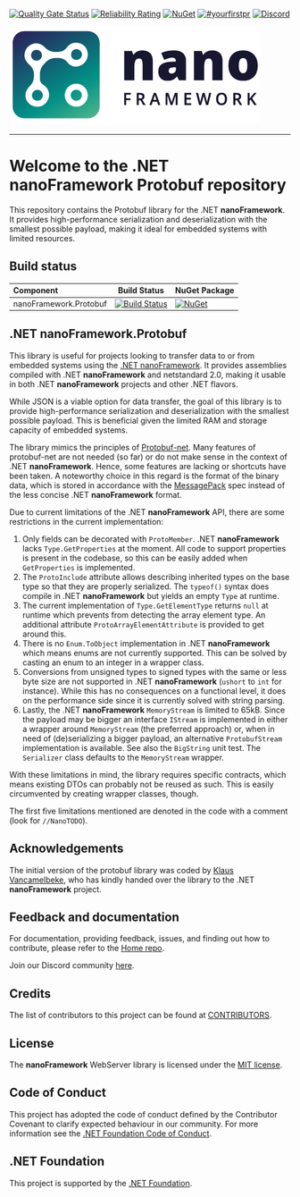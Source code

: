 [![Quality Gate Status](https://sonarcloud.io/api/project_badges/measure?project=nanoframework_nanoFramework.Protobuf&metric=alert_status)](https://sonarcloud.io/dashboard?id=nanoframework_nanoFramework.Protobuf) [![Reliability Rating](https://sonarcloud.io/api/project_badges/measure?project=nanoframework_nanoFramework.Protobuf&metric=reliability_rating)](https://sonarcloud.io/dashboard?id=nanoframework_nanoFramework.Protobuf) [![NuGet](https://img.shields.io/nuget/dt/nanoFramework.Protobuf.svg?label=NuGet&style=flat&logo=nuget)](https://www.nuget.org/packages/nanoFramework.Protobuf/) [![#yourfirstpr](https://img.shields.io/badge/first--timers--only-friendly-blue.svg)](https://github.com/nanoframework/Home/blob/main/CONTRIBUTING.md) [![Discord](https://img.shields.io/discord/478725473862549535.svg?logo=discord&logoColor=white&label=Discord&color=7289DA)](https://discord.gg/gCyBu8T)

![nanoFramework logo](https://raw.githubusercontent.com/nanoframework/Home/main/resources/logo/nanoFramework-repo-logo.png)

-----

# Welcome to the .NET **nanoFramework** Protobuf repository

This repository contains the Protobuf library for the .NET **nanoFramework**. It provides high-performance serialization and deserialization with the smallest possible payload, making it ideal for embedded systems with limited resources.

## Build status

| Component | Build Status | NuGet Package |
|:-|---|---|
| nanoFramework.Protobuf | [![Build Status](https://dev.azure.com/nanoframework/nanoFramework.Protobuf/_apis/build/status/nanoFramework.Protobuf?repoName=nanoframework%2FnanoFramework.Protobuf&branchName=main)](https://dev.azure.com/nanoframework/nanoFramework.Protobuf/_build/latest?definitionId=117&repoName=nanoframework%2FnanoFramework.Protobuf&branchName=main) | [![NuGet](https://img.shields.io/nuget/v/nanoFramework.Protobuf.svg?label=NuGet&style=flat&logo=nuget)](https://www.nuget.org/packages/nanoFramework.Protobuf/) |

## .NET nanoFramework.Protobuf

This library is useful for projects looking to transfer data to or from embedded systems using the [.NET nanoFramework](https://github.com/nanoframework/Home). It provides assemblies compiled with .NET **nanoFramework** and netstandard 2.0, making it usable in both .NET **nanoFramework** projects and other .NET flavors.

While JSON is a viable option for data transfer, the goal of this library is to provide high-performance serialization and deserialization with the smallest possible payload. This is beneficial given the limited RAM and storage capacity of embedded systems.

The library mimics the principles of [Protobuf-net](https://github.com/protobuf-net/protobuf-net). Many features of protobuf-net are not needed (so far) or do not make sense in the context of .NET **nanoFramework**. Hence, some features are lacking or shortcuts have been taken. A noteworthy choice in this regard is the format of the binary data, which is stored in accordance with the [MessagePack](https://msgpack.org/) spec instead of the less concise .NET **nanoFramework** format.

Due to current limitations of the .NET **nanoFramework** API, there are some restrictions in the current implementation:

1. Only fields can be decorated with `ProtoMember`. .NET **nanoFramework** lacks `Type.GetProperties` at the moment. All code to support properties is present in the codebase, so this can be easily added when `GetProperties` is implemented.
2. The `ProtoInclude` attribute allows describing inherited types on the base type so that they are properly serialized. The `typeof()` syntax does compile in .NET **nanoFramework** but yields an empty `Type` at runtime.
3. The current implementation of `Type.GetElementType` returns `null` at runtime which prevents from detecting the array element type. An additional attribute `ProtoArrayElementAttribute` is provided to get around this.
4. There is no `Enum.ToObject` implementation in .NET **nanoFramework** which means enums are not currently supported. This can be solved by casting an enum to an integer in a wrapper class.
5. Conversions from unsigned types to signed types with the same or less byte size are not supported in .NET **nanoFramework** (`ushort` to `int` for instance). While this has no consequences on a functional level, it does on the performance side since it is currently solved with string parsing.
6. Lastly, the .NET **nanoFramework** `MemoryStream` is limited to 65kB. Since the payload may be bigger an interface `IStream` is implemented in either a wrapper around `MemoryStream` (the preferred approach) or, when in need of (de)serializing a bigger payload, an alternative `ProtobufStream` implementation is available. See also the `BigString` unit test. The `Serializer` class defaults to the `MemoryStream` wrapper.

With these limitations in mind, the library requires specific contracts, which means existing DTOs can probably not be reused as such. This is easily circumvented by creating wrapper classes, though.

The first five limitations mentioned are denoted in the code with a comment (look for `//NanoTODO`).

## Acknowledgements

The initial version of the protobuf library was coded by [Klaus Vancamelbeke](https://github.com/KlausVcb), who has kindly handed over the library to the .NET **nanoFramework** project.

## Feedback and documentation

For documentation, providing feedback, issues, and finding out how to contribute, please refer to the [Home repo](https://github.com/nanoframework/Home).

Join our Discord community [here](https://discord.gg/gCyBu8T).

## Credits

The list of contributors to this project can be found at [CONTRIBUTORS](https://github.com/nanoframework/Home/blob/main/CONTRIBUTORS.md).

## License

The **nanoFramework** WebServer library is licensed under the [MIT license](LICENSE.md).

## Code of Conduct

This project has adopted the code of conduct defined by the Contributor Covenant to clarify expected behaviour in our community.
For more information see the [.NET Foundation Code of Conduct](https://dotnetfoundation.org/code-of-conduct).

## .NET Foundation

This project is supported by the [.NET Foundation](https://dotnetfoundation.org).
